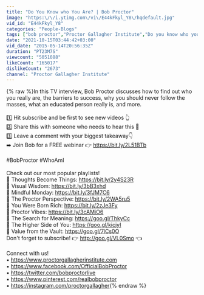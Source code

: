 ```yaml
---
title: "Do You Know who You Are? | Bob Proctor"
image: "https:\/\/i.ytimg.com\/vi\/E44kFkyl_Y8\/hqdefault.jpg"
vid_id: "E44kFkyl_Y8"
categories: "People-Blogs"
tags: ["bob proctor","Proctor Gallagher Institute","Do you know who you are"]
date: "2021-10-15T03:44:42+03:00"
vid_date: "2015-05-14T20:56:35Z"
duration: "PT23M7S"
viewcount: "5051088"
likeCount: "165017"
dislikeCount: "2673"
channel: "Proctor Gallagher Institute"
---
```

{% raw %}In this TV interview, Bob Proctor discusses how to find out who you really are, the barriers to success, why you should never follow the masses, what an educated person really is, and more.<br /><br />1️⃣ Hit subscribe and be first to see new videos 👆<br />2️⃣ Share this with someone who needs to hear this 🤟<br />3️⃣ Leave a comment with your biggest takeaway👇<br />➡️ Join Bob for a FREE webinar 👉 <a rel="nofollow" target="blank" href="https://bit.ly/2L51BTb">https://bit.ly/2L51BTb</a><br /><br />#BobProctor #WhoAmI<br /><br />Check out our most popular playlists!<br />🔸 Thoughts Become Things: <a rel="nofollow" target="blank" href="https://bit.ly/2y4S23R">https://bit.ly/2y4S23R</a><br />🔹 Visual Wisdom: <a rel="nofollow" target="blank" href="https://bit.ly/3bB3xhd">https://bit.ly/3bB3xhd</a><br />🔸 Mindful Monday: <a rel="nofollow" target="blank" href="https://bit.ly/3fJM7C6">https://bit.ly/3fJM7C6</a><br />🔹 The Proctor Perspective: <a rel="nofollow" target="blank" href="https://bit.ly/2WA5ru5">https://bit.ly/2WA5ru5</a><br />🔸 You Were Born Rich: <a rel="nofollow" target="blank" href="https://bit.ly/2zJe3Fy">https://bit.ly/2zJe3Fy</a><br />🔹 Proctor Vibes: <a rel="nofollow" target="blank" href="https://bit.ly/3cAMiO6">https://bit.ly/3cAMiO6</a><br />🔸 The Search for Meaning: <a rel="nofollow" target="blank" href="https://goo.gl/ThkyCc">https://goo.gl/ThkyCc</a><br />🔹 The Higher Side of You: <a rel="nofollow" target="blank" href="https://goo.gl/kicjyI">https://goo.gl/kicjyI</a><br />🔸 Value from the Vault: <a rel="nofollow" target="blank" href="https://goo.gl/7lCs0O">https://goo.gl/7lCs0O</a><br />Don't forget to subscribe! 👉 <a rel="nofollow" target="blank" href="http://goo.gl/VL0Smo">http://goo.gl/VL0Smo</a> 👈<br /><br />Connect with us!<br />▪️ <a rel="nofollow" target="blank" href="https://www.proctorgallagherinstitute.com">https://www.proctorgallagherinstitute.com</a><br />▪️ <a rel="nofollow" target="blank" href="https://www.facebook.com/OfficialBobProctor">https://www.facebook.com/OfficialBobProctor</a><br />▪️ <a rel="nofollow" target="blank" href="https://twitter.com/bobproctorlive">https://twitter.com/bobproctorlive</a><br />▪️ <a rel="nofollow" target="blank" href="https://www.pinterest.com/realbobproctor">https://www.pinterest.com/realbobproctor</a><br />▪️ <a rel="nofollow" target="blank" href="https://instagram.com/proctorgallagher">https://instagram.com/proctorgallagher</a>{% endraw %}
